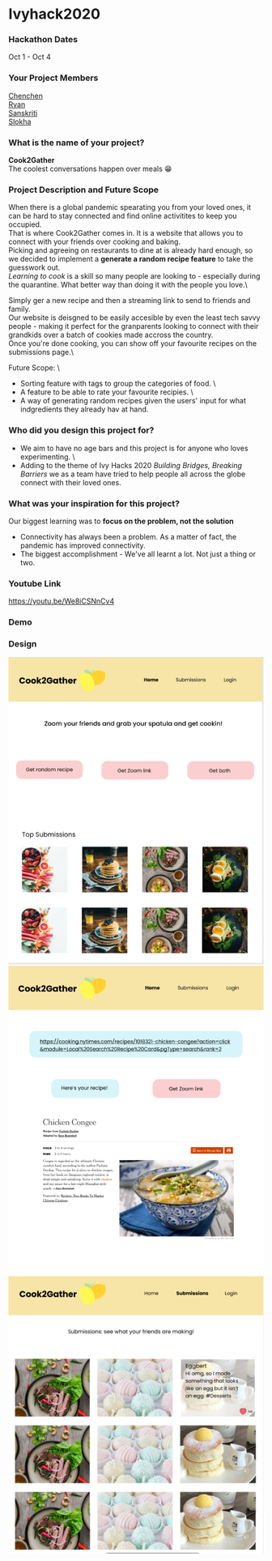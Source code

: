 # Ivyhack2020

### Hackathon Dates
Oct 1 - Oct 4
### Your Project Members
[Chenchen](https://github.com/chenchenlu) \
[Ryan](https://github.com/ryrytio) \
[Sanskriti](https://github.com/sanskritisukkal) \
[Slokha](https://github.com/slokhaiyer) 
### What is the name of your project?    
 **Cook2Gather** \
  The coolest conversations happen over meals :grin:
### Project Description and Future Scope
  When there is a global pandemic spearating you from your loved ones, it can be hard to stay connected and find online activitites to keep you occupied. \
That is where Cook2Gather comes in. It is a website that allows you to connect with your friends over cooking and baking. \
Picking and agreeing on restaurants to dine at is already hard enough, so we decided to implement a **generate a random recipe feature** to take the guesswork out. \
*Learning to cook* is a skill so many people are looking to - especially during the quarantine. What better way than doing it with the people you love.\

Simply ger a new recipe and then a streaming link to send to friends and family. \
Our website is deisgned to be easily accesible by even the least tech savvy people - making it perfect for the granparents looking to connect with their grandkids over a batch of cookies made accross the country. \
Once you're done cooking, you can show off your favourite recipes on the submissions page.\

Future Scope: \
 - Sorting feature with tags to group the categories of food. \
 - A feature to be able to rate your favourite recipies. \
 - A way of generating random recipes given the users' input for what indgredients they already hav at hand.
### Who did you design this project for?
  - We aim to have no age bars and this project is for anyone who loves experimenting. \
  - Adding to the theme of Ivy Hacks 2020 *Building Bridges, Breaking Barriers* we as a team have tried to help people all across the globe connect with their loved ones.
  
### What was your inspiration for this project?
  Our biggest learning was to **focus on the problem, not the solution**
  - Connectivity has always been a problem. As a matter of fact, the pandemic has improved connectivity. 
  - The biggest accomplishment - We've all learnt a lot. Not just a thing or two. 
  
### Youtube Link
https://youtu.be/We8iCSNnCv4
### Demo

### Design
![ScreenShot](https://github.com/slokhaiyer/Ivyhack2020/blob/master/Landing%20Page.png) 
![ScreenShot](https://github.com/slokhaiyer/Ivyhack2020/blob/master/receipe.png) 
![ScreenShot](https://github.com/slokhaiyer/Ivyhack2020/blob/master/submissions.png)
